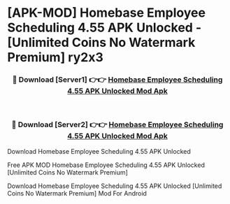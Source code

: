 # [APK-MOD] Homebase  Employee Scheduling 4.55 APK Unlocked - [Unlimited Coins No Watermark Premium] ry2x3



<div align="center">
<h3>🔴 Download [Server1] 👉👉 <a href="https://momento.my/?title=Homebase__Employee_Scheduling_4.55_APK_Unlocked">Homebase  Employee Scheduling 4.55 APK Unlocked Mod Apk</a></h3><br>

<h3>🔴 Download [Server2] 👉👉 <a href="https://momento.my/?title=Homebase__Employee_Scheduling_4.55_APK_Unlocked">Homebase  Employee Scheduling 4.55 APK Unlocked Mod Apk</a></h3>
</div>



Download Homebase  Employee Scheduling 4.55 APK Unlocked 

Free APK MOD Homebase  Employee Scheduling 4.55 APK Unlocked [Unlimited Coins No Watermark Premium]

Download Homebase  Employee Scheduling 4.55 APK Unlocked [Unlimited Coins No Watermark Premium] Mod For Android
